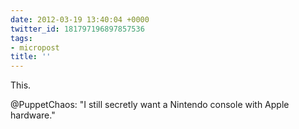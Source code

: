 ```yaml
---
date: 2012-03-19 13:40:04 +0000
twitter_id: 181797196897857536
tags:
- micropost
title: ''
---
```


This.

@PuppetChaos: "I still secretly want a Nintendo console with Apple hardware."
